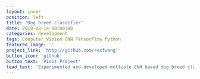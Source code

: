 ```yaml
---
layout: inner
position: left
title: 'Dog breed classifier'
date: 2019-08-14 00:00:00
categories: development
tags: Computer_Vision CNN TensorFlow Python
featured_image: ''
project_link: 'http://github.com/rexfwang'
button_icon: 'github'
button_text: 'Visit Project'
lead_text: 'Experimented and developed multiple CNN based dog breed classifiers using tensorflow in Python. Compared results from various top performant CNN architectures.'
---
```


